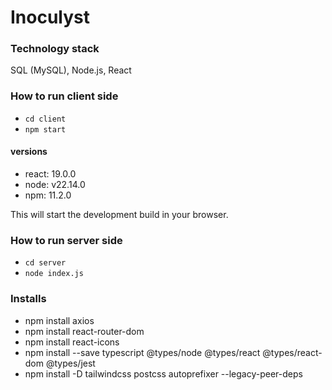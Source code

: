 # Inoculyst

### Technology stack
SQL (MySQL), Node.js, React

### How to run client side
- `cd client`
- `npm start`

#### versions
- react: 19.0.0
- node: v22.14.0
- npm: 11.2.0

This will start the development build in your browser.

### How to run server side
- `cd server`
- `node index.js`


### Installs
- npm install axios
- npm install react-router-dom
- npm install react-icons
- npm install --save typescript @types/node @types/react @types/react-dom @types/jest
- npm install -D tailwindcss postcss autoprefixer --legacy-peer-deps 